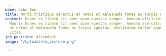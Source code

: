 ```yaml
---
name: John Doe
title: Morbi tristique senectus et netus et malesuada fames ac turpis egestas.
content: Donec eu libero sit amet quam egestas semper. Aenean ultricies mi vitae est.
  Mauris Eonec eu ribero sit amet quam egestas semper. Aenean are ultricies mi senectus
  et netus et malesuada fames ac turpis egestas. Vestibulum tortor quam, feugiat vitae
  vitae.
job_position: Attendant
image: "/uploads/sm_picture.png"

---
```


